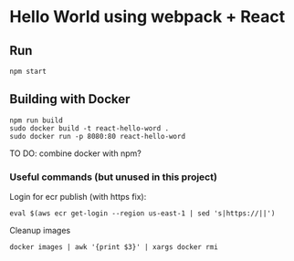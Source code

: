 # Hello World using webpack + React

## Run 

```
npm start
```

## Building with Docker

```
npm run build
sudo docker build -t react-hello-word .
sudo docker run -p 8080:80 react-hello-word
```

TO DO: combine docker with npm?


### Useful commands (but unused in this project)

Login for ecr publish (with https fix):

```
eval $(aws ecr get-login --region us-east-1 | sed 's|https://||') 
```

Cleanup images

```
docker images | awk '{print $3}' | xargs docker rmi
```